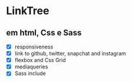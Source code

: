 # LinkTree
## em html, Css e Sass

- [x] responsiveness
- [x] link to github, twitter, snapchat and instagram
- [x] flexbox and Css Grid
- [x] mediaqueries
- [x] Sass include
